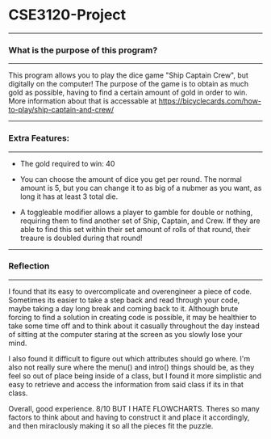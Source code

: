 # CSE3120-Project

-----



### What is the purpose of this program? 
-----

This program allows you to play the dice game "Ship Captain Crew", but digitally on the computer! The purpose of the game is to obtain as much gold as possible, having to find a certain amount of gold in order to win. More information about that is accessable at https://bicyclecards.com/how-to-play/ship-captain-and-crew/

-----
### Extra Features:
-----
- The gold required to win: 40

- You can choose the amount of dice you get per round. The normal amount is 5, but you can change it to as big of a nubmer as you want, as long it has at least 3 total die.

- A toggleable modifier allows a player to gamble for double or nothing, requiring them to find another set of Ship, Captain, and Crew. If they are able to find this set within their set amount of rolls of that round, their treaure is doubled during that round!


-----

### Reflection

-----

I found that its easy to overcomplicate and overengineer a piece of code. Sometimes its easier to take a step back and read through your code, maybe taking a day long break and coming back to it. Although brute forcing to find a solution in creating code is possible, it may be healthier to take some time off and to think about it casually throughout the day instead of sitting at the computer staring at the screen as you slowly lose your mind. 

I also found it difficult to figure out which attributes should go where. I'm also not really sure where the menu() and intro() things should be, as they feel so out of place being inside of a class, but I found it more simplistic and easy to retrieve and access the information from said class if its in that class.

Overall, good experience. 8/10
BUT I HATE FLOWCHARTS. Theres so many factors to think about and having to construct it and place it accordingly, and then miraclously making it so all the pieces fit the puzzle.